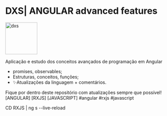 # DXS| ANGULAR advanced features
<img src="https://dataxstudios.com.br/assets/images/logo_DXS_400_190.png" alt="dxs" width="100"/> 

Aplicação e estudo dos conceitos avançados de programação em Angular  

- promises, observables;
- Estruturas, conceitos, funções;
- ✨Atualizações da linguagem + comentários.

Fique por dentro deste repositório com atualizações sempre que possível!  
[ANGULAR] [RXJS] [JAVASCRIPT] #angular #rxjs #javascript



CD RXJS | ng s --live-reload
